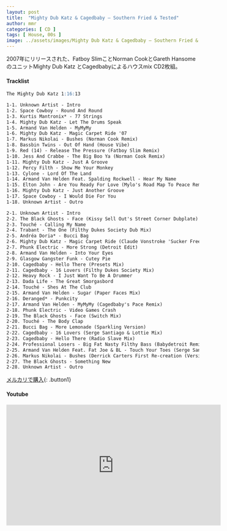 ```yaml
---
layout: post
title:  "Mighty Dub Katz & Cagedbaby – Southern Fried & Tested"
author: mmr
categories: [ CD ]
tags: [ House, 00s ]
image: ../assets/images/Mighty Dub Katz & Cagedbaby – Southern Fried & Tested.jpg
---
```


2007年にリリースされた、Fatboy SlimことNorman CookとGareth HansomeのユニットMighty Dub Katz とCagedbabyによるハウスmix CD2枚組。

#### Tracklist
```md
The Mighty Dub Katz	1:16:13

1-1. Unknown Artist - Intro
1-2. Space Cowboy - Round And Round
1-3. Kurtis Mantronix* - 77 Strings
1-4. Mighty Dub Katz - Let The Drums Speak
1-5. Armand Van Helden - MyMyMy
1-6. Mighty Dub Katz - Magic Carpet Ride '07
1-7. Markus Nikolai - Bushes (Norman Cook Remix)
1-8. Bassbin Twins - Out Of Hand (House Vibe)
1-9. Red (14) - Release The Pressure (Fatboy Slim Remix)
1-10. Jess And Crabbe - The Big Boo Ya (Norman Cook Remix)
1-11. Mighty Dub Katz - Just A Groove
1-12. Percy Filth - Show Me Your Monkey
1-13. Cylone - Lord Of The Land
1-14. Armand Van Helden Feat. Spalding Rockwell - Hear My Name
1-15. Elton John - Are You Ready For Love (Mylo's Road Map To Peace Remix)
1-16. Mighty Dub Katz - Just Another Groove
1-17. Space Cowboy - I Would Die For You
1-18. Unknown Artist - Outro

2-1. Unknown Artist - Intro
2-2. The Black Ghosts - Face (Kissy Sell Out's Street Corner Dubplate)
2-3. Touché - Calling My Name
2-4. Trabant - The One (Filthy Dukes Society Dub Mix)
2-5. Andréa Doria* - Bucci Bag
2-6. Mighty Dub Katz - Magic Carpet Ride (Claude Vonstroke 'Sucker Free City Edition')
2-7. Phunk Electric - More Strong (Detroit Edit)
2-8. Armand Van Helden - Into Your Eyes
2-9. Glasgow Gangster Funk - Cutey Pie
2-10. Cagedbaby - Hello There (Presets Mix)
2-11. Cagedbaby - 16 Lovers (Filthy Dukes Society Mix)
2-12. Heavy Rock - I Just Want To Be A Drummer
2-13. Dada Life - The Great Smorgasbord
2-14. Touché - Shes At The Club
2-15. Armand Van Helden - Sugar (Paper Faces Mix)
2-16. Deranged* - Punkcity
2-17. Armand Van Helden - MyMyMy (Cagedbaby's Pace Remix)
2-18. Phunk Electric - Video Games Crash
2-19. The Black Ghosts - Face (Switch Mix)
2-20. Touché - The Body Clap
2-21. Bucci Bag - More Lemonade (Sparkling Version)
2-22. Cagedbaby - 16 Lovers (Serge Santiago & Lottie Mix)
2-23. Cagedbaby - Hello There (Radio Slave Mix)
2-24. Professional Losers - Big Fat Nasty Filthy Bass (Babydetroit Remix)
2-25. Armand Van Helden Feat. Fat Joe & BL - Touch Your Toes (Serge Santiago Remix)
2-26. Markus Nikolai - Bushes (Derrick Carters First Re-creation (Version 1.2))
2-27. The Black Ghosts - Something New
2-28. Unknown Artist - Outro
```

[メルカリで購入](https://jp.mercari.com/item/m69368061086?afid=6142608987){: .button1}

#### Youtube
<iframe width="560" height="315" src="https://www.youtube.com/embed/Ed1YzP5_a0o?si=6h04_TWApdJ3fAzN" title="YouTube video player" frameborder="0" allow="accelerometer; autoplay; clipboard-write; encrypted-media; gyroscope; picture-in-picture; web-share" referrerpolicy="strict-origin-when-cross-origin" allowfullscreen></iframe>